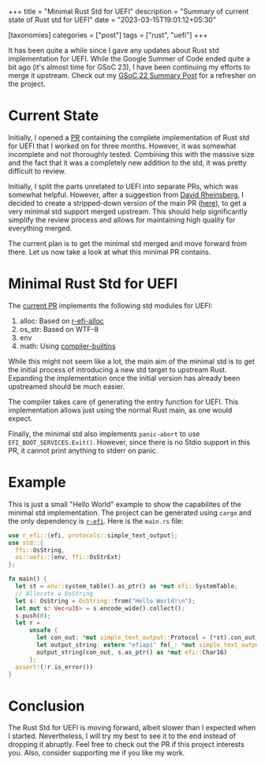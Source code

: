 +++
title = "Minimal Rust Std for UEFI"
description = "Summary of current state of Rust std for UEFI"
date = "2023-03-15T19:01:12+05:30"

[taxonomies]
categories = ["post"]
tags = ["rust", "uefi"]
+++

It has been quite a while since I gave any updates about Rust std implementation for UEFI. While the Google Summer of Code ended quite a bit ago (it's almost time for GSoC 23), I have been continuing my efforts to merge it upstream. Check out my [GSoC 22 Summary Post](@/post16.md) for a refresher on the project.

<!-- more -->

# Current State
Initially, I opened a [PR](https://github.com/rust-lang/rust/pull/100316) containing the complete implementation of Rust std for UEFI that I worked on for three months. However, it was somewhat incomplete and not thoroughly tested. Combining this with the massive size and the fact that it was a completely new addition to the std, it was pretty difficult to review. 

Initially, I split the parts unrelated to UEFI into separate PRs, which was somewhat helpful. However, after a suggestion from [David Rheinsberg](https://github.com/dvdhrm), I decided to create a stripped-down version of the main PR ([here](https://github.com/rust-lang/rust/pull/105861)), to get a very minimal std support merged upstream. This should help significantly simplify the review process and allows for maintaining high quality for everything merged.

The current plan is to get the minimal std merged and move forward from there. Let us now take a look at what this minimal PR contains.

# Minimal Rust Std for UEFI
The [current PR](https://github.com/rust-lang/rust/pull/105861) implements the following std modules for UEFI:
1. alloc: Based on [r-efi-alloc](https://github.com/r-efi/r-efi-alloc)
2. os_str: Based on WTF-8
3. env
4. math: Using [compiler-builtins](https://github.com/r-efi/r-efi-alloc)

While this might not seem like a lot, the main aim of the minimal std is to get the initial process of introducing a new std target to upstream Rust. Expanding the implementation once the initial version has already been upstreamed should be much easier.

The compiler takes care of generating the entry function for UEFI. This implementation allows just using the normal Rust main, as one would expect.

Finally, the minimal std also implements `panic-abort` to use `EFI_BOOT_SERVICES.Exit()`. However, since there is no Stdio support in this PR, it cannot print anything to stderr on panic.

# Example
This is just a small "Hello World" example to show the capabilites of the minimal std implementation. The project can be generated using `cargo` and the only dependency is [`r-efi`](https://crates.io/crates/r-efi). Here is the `main.rs` file:
```rust
use r_efi::{efi, protocols::simple_text_output};
use std::{
  ffi::OsString,
  os::uefi::{env, ffi::OsStrExt}
};

fn main() {
  let st = env::system_table().as_ptr() as *mut efi::SystemTable;
  // Allocate a OsString
  let s: OsString = OsString::from("Hello World!\n");
  let mut s: Vec<u16> = s.encode_wide().collect();
  s.push(0);
  let r =
      unsafe {
        let con_out: *mut simple_text_output::Protocol = (*st).con_out;
        let output_string: extern "efiapi" fn(_: *mut simple_text_output::Protocol, *mut u16) = (*con_out).output_string;
        output_string(con_out, s.as_ptr() as *mut efi::Char16)
      };
  assert!(!r.is_error())
}
```

# Conclusion
The Rust Std for UEFI is moving forward, albeit slower than I expected when I started. Nevertheless, I will try my best to see it to the end instead of dropping it abruptly. Feel free to check out the PR if this project interests you. Also, consider supporting me if you like my work.
